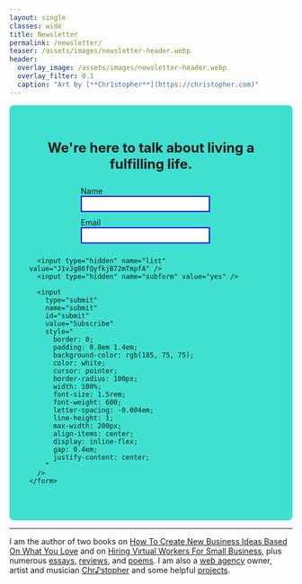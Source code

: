 ```yaml
---
layout: single
classes: wide
title: Newsletter
permalink: /newsletter/
teaser: /assets/images/newsletter-header.webp
header:
  overlay_image: /assets/images/newsletter-header.webp
  overlay_filter: 0.1
  caption: "Art by [**Chr1stopher**](https://christopher.com)"
---
```


  <!-- Newsletter -->
  <section
    id="newsletter"
    style="background-color: turquoise; padding: 20px; border-radius: 8px"
  >
    <br />
    <p
      style="
        text-align: center;
        font-size: 1.5rem;
        margin-bottom: 10px;
        font-weight: bold;
      "
    >
      We're here to talk about living a fulfilling life.
    </p>
    <form
      action="https://mail.nanakasha.com/subscribe"
      method="POST"
      accept-charset="utf-8"
      style="
        display: flex;
        flex-wrap: wrap;
        justify-content: center;
        gap: 10px;
        background-color: turquoise;
        padding: 15px;
        border-radius: 8px;
      "
    >
      <div
        style="
          display: flex;
          flex-direction: column;
          width: 100%;
          max-width: 250px;
        "
      >
        <label for="name" style="margin-right: 10px">Name</label>
        <input
          type="text"
          name="name"
          id="name"
          style="margin-right: 20px; border: 2px solid blue; padding: 5px"
        />
      </div>
      <div
        style="
          display: flex;
          flex-direction: column;
          width: 100%;
          max-width: 250px;
        "
      >
        <label for="email" style="margin-right: 10px">Email</label>
        <input
          type="email"
          name="email"
          id="email"
          style="margin-right: 20px; border: 2px solid blue; padding: 5px"
        />
      </div>
      <div style="display: none">
        <label for="hp">HP</label>
        <input type="text" name="hp" id="hp" style="border: 2px solid blue" />
      </div>

      <input type="hidden" name="list" value="J1vJg86fQyfkjB72mTmpfA" />
      <input type="hidden" name="subform" value="yes" />

      <input
        type="submit"
        name="submit"
        id="submit"
        value="Subscribe"
        style="
          border: 0;
          padding: 0.8em 1.4em;
          background-color: rgb(185, 75, 75);
          color: white;
          cursor: pointer;
          border-radius: 100px;
          width: 100%;
          font-size: 1.5rem;
          font-weight: 600;
          letter-spacing: -0.004em;
          line-height: 1;
          max-width: 200px;
          align-items: center;
          display: inline-flex;
          gap: 0.4em;
          justify-content: center;
        "
      />
    </form>

  </section>
  <hr>
  <!-- Intro -->
  <section id="intro">
    I am the author of two books on
    <a href="/business-ideas/"
      >How To Create New Business Ideas Based On What You Love</a
    >
    and on <a href="/hiring/">Hiring Virtual Workers For Small Business</a>,
    plus numerous <a href="/categories/#essays">essays</a>,
    <a href="/categories/#reviews">reviews</a>, and
    <a href="/categories/#poems">poems</a>. I am also a
    <a href="/whodefinesyou/">web agency</a> owner, artist and musician
    <a href="/chr1stopher/">Chr♪stopher</a> and some helpful
    <a href="/projects/">projects</a>.<br /><br />
  </section>
